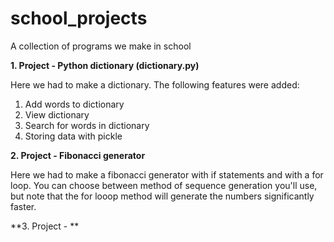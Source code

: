 # school_projects
A collection of programs we make in school

**1. Project - Python dictionary (dictionary.py)**

Here we had to make a dictionary.
The following features were added:
  1. Add words to dictionary
  2. View dictionary
  3. Search for words in dictionary
  4. Storing data with pickle

**2. Project - Fibonacci generator**

Here we had to make a fibonacci generator with if statements and with a for loop.
You can choose between method of sequence generation you'll use, but note that
the for looop method will generate the numbers significantly faster.

**3. Project - **
